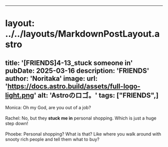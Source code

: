 
---
# layout: ../../layouts/MarkdownPostLayout.astro
title: '[FRIENDS]4-13_stuck someone in'
pubDate: 2025-03-16
description: 'FRIENDS'
author: 'Noritaka'
image:
    url: 'https://docs.astro.build/assets/full-logo-light.png'
    alt: 'Astroのロゴ。'
tags: ["FRIENDS",]
---

Monica: Oh my God, are you out of a job?<br>
<br>
Rachel: No, but they **stuck me in** personal shopping. Which is just a huge step down!<br>
<br>
Phoebe: Personal shopping? What is that? Like where you walk around with snooty rich people and tell them what to buy?<br>
<br>

